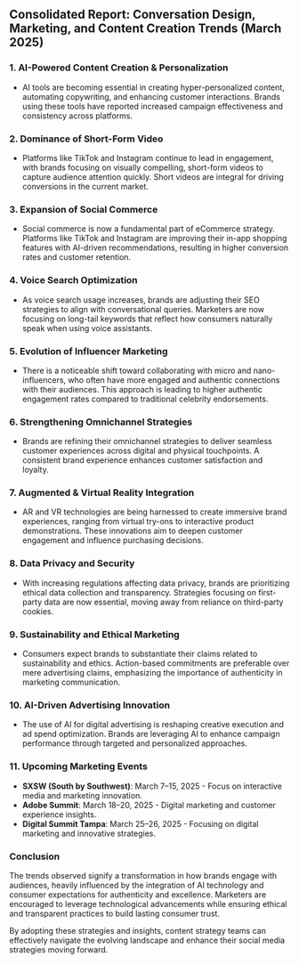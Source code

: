## Consolidated Report: Conversation Design, Marketing, and Content Creation Trends (March 2025)

### 1. AI-Powered Content Creation & Personalization
- AI tools are becoming essential in creating hyper-personalized content, automating copywriting, and enhancing customer interactions. Brands using these tools have reported increased campaign effectiveness and consistency across platforms.

### 2. Dominance of Short-Form Video
- Platforms like TikTok and Instagram continue to lead in engagement, with brands focusing on visually compelling, short-form videos to capture audience attention quickly. Short videos are integral for driving conversions in the current market.

### 3. Expansion of Social Commerce
- Social commerce is now a fundamental part of eCommerce strategy. Platforms like TikTok and Instagram are improving their in-app shopping features with AI-driven recommendations, resulting in higher conversion rates and customer retention.

### 4. Voice Search Optimization
- As voice search usage increases, brands are adjusting their SEO strategies to align with conversational queries. Marketers are now focusing on long-tail keywords that reflect how consumers naturally speak when using voice assistants.

### 5. Evolution of Influencer Marketing
- There is a noticeable shift toward collaborating with micro and nano-influencers, who often have more engaged and authentic connections with their audiences. This approach is leading to higher authentic engagement rates compared to traditional celebrity endorsements.

### 6. Strengthening Omnichannel Strategies
- Brands are refining their omnichannel strategies to deliver seamless customer experiences across digital and physical touchpoints. A consistent brand experience enhances customer satisfaction and loyalty.

### 7. Augmented & Virtual Reality Integration
- AR and VR technologies are being harnessed to create immersive brand experiences, ranging from virtual try-ons to interactive product demonstrations. These innovations aim to deepen customer engagement and influence purchasing decisions.

### 8. Data Privacy and Security
- With increasing regulations affecting data privacy, brands are prioritizing ethical data collection and transparency. Strategies focusing on first-party data are now essential, moving away from reliance on third-party cookies.

### 9. Sustainability and Ethical Marketing
- Consumers expect brands to substantiate their claims related to sustainability and ethics. Action-based commitments are preferable over mere advertising claims, emphasizing the importance of authenticity in marketing communication.

### 10. AI-Driven Advertising Innovation
- The use of AI for digital advertising is reshaping creative execution and ad spend optimization. Brands are leveraging AI to enhance campaign performance through targeted and personalized approaches.

### 11. Upcoming Marketing Events
- **SXSW (South by Southwest)**: March 7–15, 2025 - Focus on interactive media and marketing innovation.
- **Adobe Summit**: March 18–20, 2025 - Digital marketing and customer experience insights.
- **Digital Summit Tampa**: March 25–26, 2025 - Focusing on digital marketing and innovative strategies.

### Conclusion
The trends observed signify a transformation in how brands engage with audiences, heavily influenced by the integration of AI technology and consumer expectations for authenticity and excellence. Marketers are encouraged to leverage technological advancements while ensuring ethical and transparent practices to build lasting consumer trust.

By adopting these strategies and insights, content strategy teams can effectively navigate the evolving landscape and enhance their social media strategies moving forward.